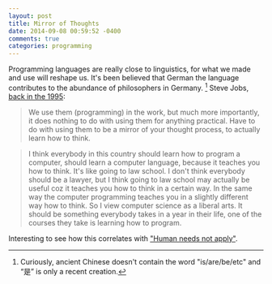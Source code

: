 ```yaml
---
layout: post
title: Mirror of Thoughts
date: 2014-09-08 00:59:52 -0400
comments: true
categories: programming
---
```

Programming languages are really close to linguistics, for what we made and use will reshape us. It's been believed that German the language contributes to the abundance of philosophers in Germany. [^1] Steve Jobs, [back in the 1995](https://itunes.apple.com/us/movie/steve-jobs-the-lost-interview/id536749587):

> We use them (programming) in the work, but much more importantly, it does nothing to do with using them for anything practical. Have to do with using them to be a mirror of your thought process, to actually learn how to think. 

> I think everybody in this country should learn how to program a computer, should learn a computer language, because it teaches you how to think. It's like going to law school. I don't think everybody should be a lawyer, but I think going to law school may actually be useful coz it teaches you how to think in a certain way. In the same way the computer programming teaches you in a slightly different way how to think. So I view computer science as a liberal arts. It should be something everybody takes in a year in their life, one of the courses they take is learning how to program.

Interesting to see how this correlates with ["Human needs not apply"](https://www.youtube.com/watch?v=7Pq-S557XQU).


[^1]: Curiously, ancient Chinese doesn't contain the word "is/are/be/etc" and “是” is only a recent creation.